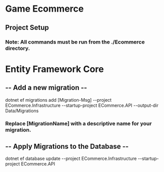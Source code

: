# Game Ecommerce

## Project Setup
### Note: All commands must be run from the ./Ecommerce directory.

# Entity Framework Core
## -- Add a new migration -- 
dotnet ef migrations add [Migration-Msg] --project ECommerce.Infrastructure --startup-project ECommerce.API --output-dir Data/Migrations

### Replace [MigrationName] with a descriptive name for your migration.

## -- Apply Migrations to the Database --
dotnet ef database update --project ECommerce.Infrastructure --startup-project ECommerce.API